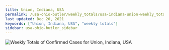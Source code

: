 ```yaml
---
title: Union, Indiana, USA
permalink: /usa-ohio-butler/weekly_totals/usa-indiana-union-weekly_totals.html
last_updated: Dec 20, 2021
keywords: ["Union, Indiana, USA", "weekly totals"]
sidebar: usa-ohio-butler_sidebar
---
```


![Weekly Totals of Confirmed Cases for Union, Indiana, USA](/covid_tracker/images/graphs/usa-indiana-union-weekly_totals_graph.png)
